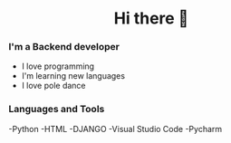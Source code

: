 <h1 align="center"> Hi there 👋 </h1>

### I'm a Backend developer

- I love programming
- I'm learning new languages
- I love pole dance

### Languages and Tools
-Python
-HTML
-DJANGO
-Visual Studio Code
-Pycharm
